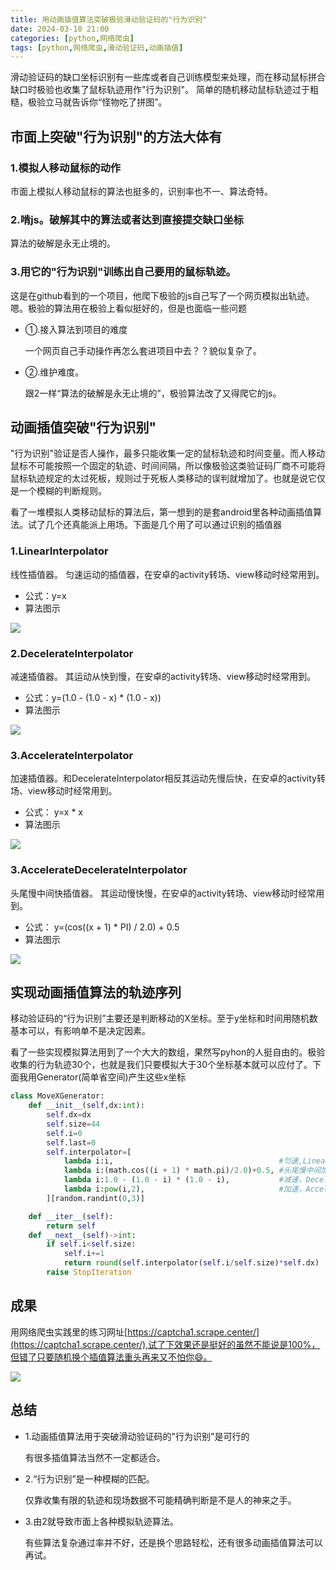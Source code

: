 ```yaml
---
title: 用动画插值算法突破极验滑动验证码的"行为识别"
date: 2024-03-10 21:00
categories: [python,网络爬虫]
tags: [python,网络爬虫,滑动验证码,动画插值] 
---
```


滑动验证码的缺口坐标识别有一些库或者自己训练模型来处理，而在移动鼠标拼合缺口时极验也收集了鼠标轨迹用作"行为识别"。
简单的随机移动鼠标轨迹过于粗糙，极验立马就告诉你“怪物吃了拼图”。

## 市面上突破"行为识别"的方法大体有
### 1.模拟人移动鼠标的动作

市面上模拟人移动鼠标的算法也挺多的，识别率也不一、算法奇特。

### 2.啃js。破解其中的算法或者达到直接提交缺口坐标

算法的破解是永无止境的。

### 3.用它的"行为识别"训练出自己要用的鼠标轨迹。

这是在github看到的一个项目，他爬下极验的js自己写了一个网页模拟出轨迹。
嗯。极验的算法用在极验上看似挺好的，但是也面临一些问题
- ①.接入算法到项目的难度

    一个网页自己手动操作再怎么套进项目中去？？貌似复杂了。

- ②.维护难度。

    跟2一样“算法的破解是永无止境的”，极验算法改了又得爬它的js。

## 动画插值突破"行为识别"

"行为识别"验证是否人操作，最多只能收集一定的鼠标轨迹和时间变量。而人移动鼠标不可能按照一个固定的轨迹、时间间隔，所以像极验这类验证码厂商不可能将鼠标轨迹规定的太过死板，规则过于死板人类移动的误判就增加了。也就是说它仅是一个模糊的判断规则。

看了一堆模拟人类移动鼠标的算法后，第一想到的是套android里各种动画插值算法。试了几个还真能派上用场。下面是几个用了可以通过识别的插值器

### 1.LinearInterpolator

线性插值器。 匀速运动的插值器，在安卓的activity转场、view移动时经常用到。

- 公式：y=x
- 算法图示

![]({{site.url}}/img/python/breakout-jiyan-slide-captcha01.png)

### 2.DecelerateInterpolator

减速插值器。 其运动从快到慢，在安卓的activity转场、view移动时经常用到。

- 公式：y=(1.0 - (1.0 - x) * (1.0 - x))
- 算法图示

![]({{site.url}}/img/python/breakout-jiyan-slide-captcha02.png)


### 3.AccelerateInterpolator

加速插值器。和DecelerateInterpolator相反其运动先慢后快，在安卓的activity转场、view移动时经常用到。

- 公式： y=x * x
- 算法图示

![]({{site.url}}/img/python/breakout-jiyan-slide-captcha03.png)

### 3.AccelerateDecelerateInterpolator

头尾慢中间快插值器。 其运动慢快慢，在安卓的activity转场、view移动时经常用到。

- 公式： y=(cos((x + 1) * PI) / 2.0) + 0.5
- 算法图示

![]({{site.url}}/img/python/breakout-jiyan-slide-captcha04.png)

## 实现动画插值算法的轨迹序列

移动验证码的“行为识别”主要还是判断移动的X坐标。至于y坐标和时间用随机数基本可以，有影响单不是决定因素。

看了一些实现模拟算法用到了一个大大的数组，果然写pyhon的人挺自由的。极验收集的行为轨迹30个，也就是我们只要模拟大于30个坐标基本就可以应付了。下面我用Generator(简单省空间)产生这些x坐标

```python
class MoveXGenerator:
    def __init__(self,dx:int):
        self.dx=dx
        self.size=44
        self.i=0
        self.last=0
        self.interpolator=[
            lambda i:i,                                     #匀速,LinearInterpolator
            lambda i:(math.cos((i + 1) * math.pi)/2.0)+0.5, #头尾慢中间加速，AccelerateDecelerateInterpolator
            lambda i:1.0 - (1.0 - i) * (1.0 - i),           #减速，DecelerateInterpolator
            lambda i:pow(i,2),                              #加速，AccelerateInterpolator
        ][random.randint(0,3)]

    def __iter__(self):
        return self
    def __next__(self)->int:     
        if self.i<self.size:
            self.i+=1
            return round(self.interpolator(self.i/self.size)*self.dx)
        raise StopIteration    
```

## 成果
用网络爬虫实践里的练习网址[https://captcha1.scrape.center/](https://captcha1.scrape.center/),试了下效果还是挺好的虽然不能说是100%，但错了只要随机换个插值算法重头再来又不怕你😄。

![]({{site.url}}/img/python/breakout-jiyan-slide-captcha05.gif)

## 总结

- 1.动画插值算法用于突破滑动验证码的"行为识别"是可行的

    有很多插值算法当然不一定都适合。

- 2.“行为识别”是一种模糊的匹配。

    仅靠收集有限的轨迹和现场数据不可能精确判断是不是人的神来之手。

- 3.由2就导致市面上各种模拟轨迹算法。

    有些算法复杂通过率并不好，还是换个思路轻松，还有很多动画插值算法可以再试。